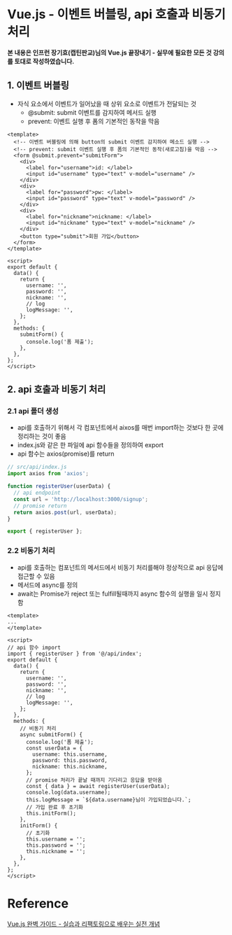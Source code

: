 # Vue.js - 이벤트 버블링, api 호출과 비동기 처리

**본 내용은 인프런 장기효(캡틴판교)님의 Vue.js 끝장내기 - 실무에 필요한 모든 것 강의를 토대로 작성하였습니다.**

## 1. 이벤트 버블링

* 자식 요소에서 이벤트가 일어났을 때 상위 요소로 이벤트가 전달되는 것
  * @submit: submit 이벤트를 감지하여 메서드 실행
  * prevent: 이벤트 실행 후 폼의 기본적인 동작을 막음


```vue
<template>
  <!-- 이벤트 버블링에 의해 button의 submit 이벤트 감지하여 메소드 실행 -->
  <!-- prevent: submit 이벤트 실행 후 폼의 기본적인 동작(새로고침)을 막음 -->
  <form @submit.prevent="submitForm">
    <div>
      <label for="username">id: </label>
      <input id="username" type="text" v-model="username" />
    </div>
    <div>
      <label for="password">pw: </label>
      <input id="password" type="text" v-model="password" />
    </div>
    <div>
      <label for="nickname">nickname: </label>
      <input id="nickname" type="text" v-model="nickname" />
    </div>
    <button type="submit">회원 가입</button>
  </form>
</template>

<script>
export default {
  data() {
    return {
      username: '',
      password: '',
      nickname: '',
      // log
      logMessage: '',
    };
  },
  methods: {
    submitForm() {
      console.log('폼 제출');
    },
  },
};
</script>

```



## 2. api 호출과 비동기 처리

### 2.1 api 폴더 생성

* api를 호출하기 위해서 각 컴포넌트에서 aixos를 매번 import하는 것보다 한 곳에 정리하는 것이 좋음
* index.js와 같은 한 파일에 api 함수들을 정의하여 export
* api 함수는 axios(promise)를 return

```JavaScript
// src/api/index.js
import axios from 'axios';

function registerUser(userData) {
  // api endpoint
  const url = 'http://localhost:3000/signup';
  // promise return
  return axios.post(url, userData);
}

export { registerUser };

```



### 2.2 비동기 처리

* api를 호출하는 컴포넌트의 메서드에서 비동기 처리를해야 정상적으로 api 응답에 접근할 수 있음
* 메서드에 async를 정의
* await는 Promise가 reject 또는 fulfill될때까지 async 함수의 실행을 일시 정지 함

```vue
<template>
...
</template>

<script>
// api 함수 import
import { registerUser } from '@/api/index';
export default {
  data() {
    return {
      username: '',
      password: '',
      nickname: '',
      // log
      logMessage: '',
    };
  },
  methods: {
    // 비동기 처리
    async submitForm() {
      console.log('폼 제출');
      const userData = {
        username: this.username,
        password: this.password,
        nickname: this.nickname,
      };
      // promise 처리가 끝날 때까지 기다리고 응답을 받아옴
      const { data } = await registerUser(userData);
      console.log(data.username);
      this.logMessage = `${data.username}님이 가입되었습니다.`;
      // 가입 완료 후 초기화
      this.initForm();
    },
    initForm() {
      // 초기화
      this.username = '';
      this.password = '';
      this.nickname = '';
    },
  },
};
</script>
```



# Reference

[Vue.js 완벽 가이드 - 실습과 리팩토링으로 배우는 실전 개념](https://www.inflearn.com/course/vue-js-%EB%81%9D%EB%82%B4%EA%B8%B0-%EC%BA%A1%ED%8B%B4%ED%8C%90%EA%B5%90/dashboard)

